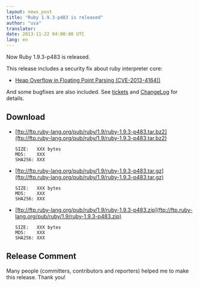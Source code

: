 ```yaml
---
layout: news_post
title: "Ruby 1.9.3-p483 is released"
author: "usa"
translator:
date: 2013-11-22 04:00:00 UTC
lang: en
---
```


Now Ruby 1.9.3-p483 is released.

This release includes a security fix about ruby interpreter core:

 * [Heap Overflow in Floating Point Parsing (CVE-2013-4164))](/en/news/2013/11/22/XXXXX/)

And some bugfixes are also included.
See [tickets](https://bugs.ruby-lang.org/projects/ruby-193/issues?set_filter=1&amp;status_id=5)
and [ChangeLog](http://svn.ruby-lang.org/repos/ruby/tags/v1_9_3_483/ChangeLog) for details.

## Download

* [ftp://ftp.ruby-lang.org/pub/ruby/1.9/ruby-1.9.3-p483.tar.bz2](ftp://ftp.ruby-lang.org/pub/ruby/1.9/ruby-1.9.3-p483.tar.bz2)

      SIZE:   XXX bytes
      MD5:    XXX
      SHA256: XXX

* [ftp://ftp.ruby-lang.org/pub/ruby/1.9/ruby-1.9.3-p483.tar.gz](ftp://ftp.ruby-lang.org/pub/ruby/1.9/ruby-1.9.3-p483.tar.gz)

      SIZE:   XXX bytes
      MD5:    XXX
      SHA256: XXX

* [ftp://ftp.ruby-lang.org/pub/ruby/1.9/ruby-1.9.3-p483.zip](ftp://ftp.ruby-lang.org/pub/ruby/1.9/ruby-1.9.3-p483.zip)

      SIZE:   XXX bytes
      MD5:    XXX
      SHA256: XXX

## Release Comment

Many people (committers, contributors and reporters) helped me to make this release.
Thank you!
